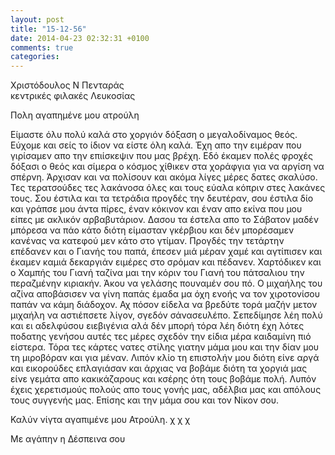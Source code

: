 ```yaml
---
layout: post
title: "15-12-56"
date: 2014-04-23 02:32:31 +0100
comments: true
categories: 
---
```


Χριστόδουλος Ν Πενταράς<br/>
κεντρικές φιλακές Λευκοσίας

Πολη αγαπημένε μου ατρούλη

Είμαστε όλυ πολύ καλά στο χοργιόν δόξαση ο μεγαλοδίναμος θεός. Εύχομε και σείς το ίδιον να είστε όλη καλά. Έχη απο την ειμέραν που γιρίσαμεν απο την επιίσκεψιν που μας βρέχη. Εδό έκαμεν πολές φροχές δόξασι ο θεός και σίμερα ο κόσμος χίθικεν στα χοράφγια για να αργίση να σπέρνη. Άρχισαν και να πολίσουν και ακόμα λίγες μέρες δατες σκαλύσο. Τες τερατσούδες τες λακάνοσα όλες και τους εύαλα κόπριν στες λακάνες τους.
Σου έστιλα και τα τετράδια προγδές την δευτέραν, σου έστιλα δίο και γράπσε μου άντα πίρες, έναν κόκινον και έναν απο εκίνα που μου είπες με ακλικόν αρβαβυτάριον. Δασου τα έστελα απο το Σάβατον μαδέν μπόρεσα να πάο κάτο διότη είμασταν γκέρβιου και δέν μπορέσαμεν κανένας να κατεφού μεν κάτο στο γτίμαν.
Προγδές την τετάρτην επέδανεν και ο Γιανής του παπά, έπεσεν μιά μέραν χαμέ και αγτίπισεν και έκαμεν καμιά δεκαργιάν ειμέρες στο
σρόμαν και πέδανεν. Χαρτόδικεν και ο Χαμπής του Γιανή ταζίνα μαι την κόριν του Γιανή του πάτσαλιου την περαζμένην κιριακήν.
Άκου να γελάσης πουναμέν σου πό. Ο μιχαήλης του αζίνα αποβάσισεν να γίνη παπάς έμαδα μα όχη ενοής να τον χιροτονίσου παπάν να κάμη διάδοχον. Αχ πόσον είδελα να βρεδύτε τορά μαζήν μετον μιχαήλη να αστιέπσετε λίγον, σγεδόν σάνασευλέπο. Σεπεδίμησε λέη πολύ και ει αδελφύσου ειεβιγένια αλά δέν μπορή τόρα λέη διότη έχη λότες ποδατης γενήσου αυτές τες μέρες σχεδόν την είδια μέρα καιδαμίνη πιό είστερα. Τόρα τες κάρτες νατες στίλης γιατην μάμα μου και την δίαν μου τη μιροβόραν και για μέναν. Λιπόν κλίο τη επιστολήν μου διότη είνε αργά και εικορούδες επλαγιάσαν και άρχιας να βοβάμε διότη τα χοργιά μας είνε γεμάτα απο κακικάζαρους και κσέρης ότη τους βοβάμε πολή. Λυπόν έχεις χερετισμούς πολούς απο τους γονής μας, αδέλβια μας και απόλους τους συγγενής μας. Επίσης και την μάμα σου και τον Νίκον σου.

Καλύν νίγτα αγαπιμένε μου Ατρούλη. χ χ χ

Με αγάπην η Δέσπεινα σου
